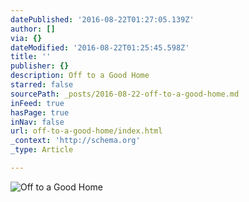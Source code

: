 ```yaml
---
datePublished: '2016-08-22T01:27:05.139Z'
author: []
via: {}
dateModified: '2016-08-22T01:25:45.598Z'
title: ''
publisher: {}
description: Off to a Good Home
starred: false
sourcePath: _posts/2016-08-22-off-to-a-good-home.md
inFeed: true
hasPage: true
inNav: false
url: off-to-a-good-home/index.html
_context: 'http://schema.org'
_type: Article

---
```

![Off to a Good Home](https://the-grid-user-content.s3-us-west-2.amazonaws.com/d57dcf13-0ac3-45d2-b1c0-30b498aedc27.jpg)